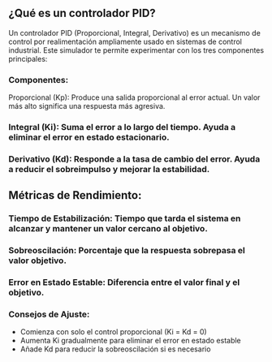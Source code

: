 ## ¿Qué es un controlador PID?
Un controlador PID (Proporcional, Integral, Derivativo) es un mecanismo de control por realimentación ampliamente usado en sistemas de control industrial. Este simulador te permite experimentar con los tres componentes principales:

### Componentes:
Proporcional (Kp): Produce una salida proporcional al error actual. Un valor más alto significa una respuesta más agresiva.

### Integral (Ki): Suma el error a lo largo del tiempo. Ayuda a eliminar el error en estado estacionario.
### Derivativo (Kd): Responde a la tasa de cambio del error. Ayuda a reducir el sobreimpulso y mejorar la estabilidad.
## Métricas de Rendimiento:
### Tiempo de Estabilización: Tiempo que tarda el sistema en alcanzar y mantener un valor cercano al objetivo.
### Sobreoscilación: Porcentaje que la respuesta sobrepasa el valor objetivo.
### Error en Estado Estable: Diferencia entre el valor final y el objetivo.
### Consejos de Ajuste:
- Comienza con solo el control proporcional (Ki = Kd = 0)
- Aumenta Ki gradualmente para eliminar el error en estado estable
- Añade Kd para reducir la sobreoscilación si es necesario